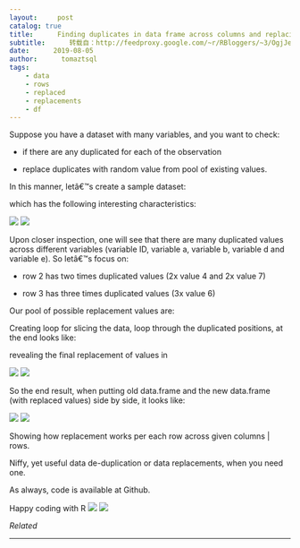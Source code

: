 ```yaml
---
layout:     post
catalog: true
title:      Finding duplicates in data frame across columns and replacing them with unique values using R
subtitle:      转载自：http://feedproxy.google.com/~r/RBloggers/~3/OgjJeum5nD4/
date:      2019-08-05
author:      tomaztsql
tags:
    - data
    - rows
    - replaced
    - replacements
    - df
---
```






Suppose you have a dataset with many variables, and you want to check:

- if there are any duplicated for each of the observation

- replace duplicates with random value from pool of existing values.


 

In this manner, letâ€™s create a sample dataset:

which has the following interesting characteristics:

![](https://tomaztsql.files.wordpress.com/2019/08/2019-08-04-23_49_16-rstudio.png?w=398&is-pending-load=1#038;h=290&fit=398%2C290&resize=398%2C290)
![](https://tomaztsql.files.wordpress.com/2019/08/2019-08-04-23_49_16-rstudio.png?w=398&h=290&fit=398%2C290&resize=398%2C290)


Upon closer inspection, one will see that there are many duplicated values across different variables (variable ID, variable a, variable b, variable d and variable e). So letâ€™s focus on:

- row 2 has two times duplicated values (2x value 4 and 2x value 7)

- row 3 has three times duplicated values (3x value 6)


Our pool of possible replacement values are:

 

Creating loop for slicing the data, loop through the duplicated positions, at the end looks like:

revealing the final replacement of values in

![](https://tomaztsql.files.wordpress.com/2019/08/2019-08-05-00_08_14-rstudio.png?w=399&is-pending-load=1#038;h=277&fit=399%2C277&resize=399%2C277)
![](https://tomaztsql.files.wordpress.com/2019/08/2019-08-05-00_08_14-rstudio.png?w=399&h=277&fit=399%2C277&resize=399%2C277)


So the end result, when putting old data.frame and the new data.frame (with replaced values) side by side, it looks like:

![](https://tomaztsql.files.wordpress.com/2019/08/2019-08-05-00_19_18-presentation1-powerpoint-1.png?w=456&is-pending-load=1)
![](https://tomaztsql.files.wordpress.com/2019/08/2019-08-05-00_19_18-presentation1-powerpoint-1.png?w=456)


Showing how replacement works per each row across given columns | rows.

Niffy, yet useful data de-duplication or data replacements, when you need one.

As always, code is available at Github.

Happy coding with R ![](https://i0.wp.com/s0.wp.com/wp-content/mu-plugins/wpcom-smileys/twemoji/2/72x72/1f642.png?w=456&is-pending-load=1#038;ssl=1)
![](https://i0.wp.com/s0.wp.com/wp-content/mu-plugins/wpcom-smileys/twemoji/2/72x72/1f642.png?w=456&ssl=1)


 


*Related*







---
